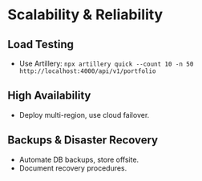 # Scalability & Reliability

## Load Testing
- Use Artillery: `npx artillery quick --count 10 -n 50 http://localhost:4000/api/v1/portfolio`

## High Availability
- Deploy multi-region, use cloud failover.

## Backups & Disaster Recovery
- Automate DB backups, store offsite.
- Document recovery procedures.

